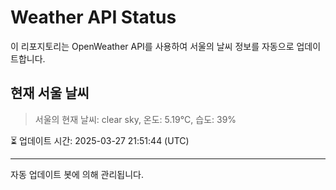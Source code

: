 
# Weather API Status

이 리포지토리는 OpenWeather API를 사용하여 서울의 날씨 정보를 자동으로 업데이트합니다.

## 현재 서울 날씨
> 서울의 현재 날씨: clear sky, 온도: 5.19°C, 습도: 39%

⏳ 업데이트 시간: 2025-03-27 21:51:44 (UTC)

---
자동 업데이트 봇에 의해 관리됩니다.
